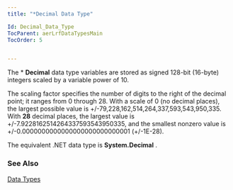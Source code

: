 ```yaml
---
title: "*Decimal Data Type"

Id: Decimal_Data_Type
TocParent: aerLrfDataTypesMain
TocOrder: 5


---
```


The * **Decimal** data type variables are stored as signed 128-bit (16-byte) integers scaled by a variable power of 10. 

The scaling factor specifies the number of digits to the right of the decimal point; it ranges from 0 through 28. With a scale of 0 (no decimal places), the largest possible value is +/-79,228,162,514,264,337,593,543,950,335. With **28** decimal places, the largest value is +/-7.9228162514264337593543950335, and the smallest nonzero value is +/-0.0000000000000000000000000001 (+/-1E-28). 

The equivalent .NET data type is **System.Decimal** . 

### See Also
[Data Types](aerLrfDataTypesMain.html) 
